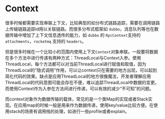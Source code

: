 # Context

很多时候都需要实现串联上下文，比较典型的如分布式链路追踪，需要在调用链路上传输链路追踪id用以关联链路。而很多分布式框架如 `dubbo`，消息队列等也在数据传输中增加了上下文信息透传的能力，如 `dubbo` 的 `RpcContext`支持的 `attachments`，`rocketmq` 支持的 `headers`。

但是很多时候在一个比较小的范围内使用上下文`Context`对象串联。一般要将数据在多个方法中进行传递有两种方式：ThreadLocal与Context入参。使用ThreadLocal，每个方法都可以对当前ThreadLocal进行赋值和取值，因为ThreadLocal的“隐式调用”作用，可以让context只在需要的地方出现，可以起到简化代码的效果。缺点是应用ThreadLocal的地方很像魔法，开发者理解应用ThreadLocal的代码意图可能会存在不便，难以追踪ThreadLocal中数据的变更。而使用Context作为入参在方法间进行传递，可以有效的减少“不可知”的问题。

而context对象作为数据传输的载体，常见的是一个类Map的实现或者Stack实现。在应用map的时候一般是用来作为数据传递，使用key/value比较方便。在使用stack的场景有调用栈的处理，如进行一些profile或者explain。

